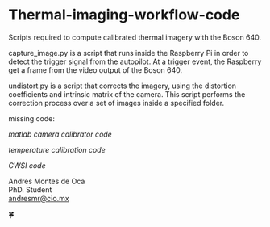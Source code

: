 # Thermal-imaging-workflow-code
Scripts required to compute calibrated thermal imagery with the Boson 640.

capture_image.py is a script that runs inside the Raspberry Pi in order to detect the trigger signal from the autopilot. At a trigger event, the Raspberry get a frame from the video output of the Boson 640.

undistort.py is a script that corrects the imagery, using the distortion coefficients and intrinsic matrix of the camera. This script performs the correction process over a set of images inside a specified folder.

missing code:

*matlab camera calibrator code*

*temperature calibration code*

*CWSI code*


Andres Montes de Oca <br />
PhD. Student <br />
andresmr@cio.mx

🍀
